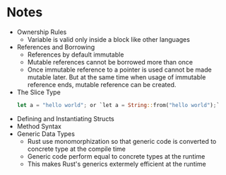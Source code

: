 # Notes

- Ownership Rules
    - Variable is valid only inside a block like other languages
- References and Borrowing
    - References by default immutable
    - Mutable references cannot be borrowed more than once
    - Once immutable reference to a pointer is used cannot be made mutable later.
      But at the same time when usage of immutable reference ends, mutable reference
      can be created.
- The Slice Type
    ```rust
    let a = "hello world"; or `let a = String::from("hello world");`
    ```
- Defining and Instantiating Structs
- Method Syntax
- Generic Data Types
    - Rust use monomorphization so that generic code is converted to concrete type at
      the compile time
    - Generic code perform equal to concrete types at the runtime
    - This makes Rust's generics extermely efficient at the runtime
